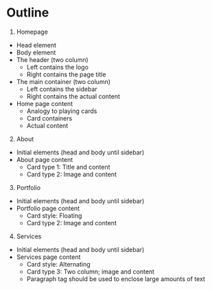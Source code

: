 # Outline

1. Homepage
* Head element
* Body element
* The header (two column)
  - Left contains the logo
  - Right contains the page title
* The main container (two column)
  - Left contains the sidebar
  - Right contains the actual content
* Home page content
  - Analogy to playing cards
  - Card containers
  - Actual content
2. About
* Initial elements (head and body until sidebar)
* About page content
  - Card type 1: Title and content
  - Card type 2: Image and content
3. Portfolio
* Initial elements (head and body until sidebar)
* Portfolio page content
  - Card style: Floating
  - Card type 2: Image and content
4. Services
* Initial elements (head and body until sidebar)
* Services page content
  - Card style: Alternating
  - Card type 3: Two column; image and content
  - Paragraph tag should be used to enclose large amounts of text
